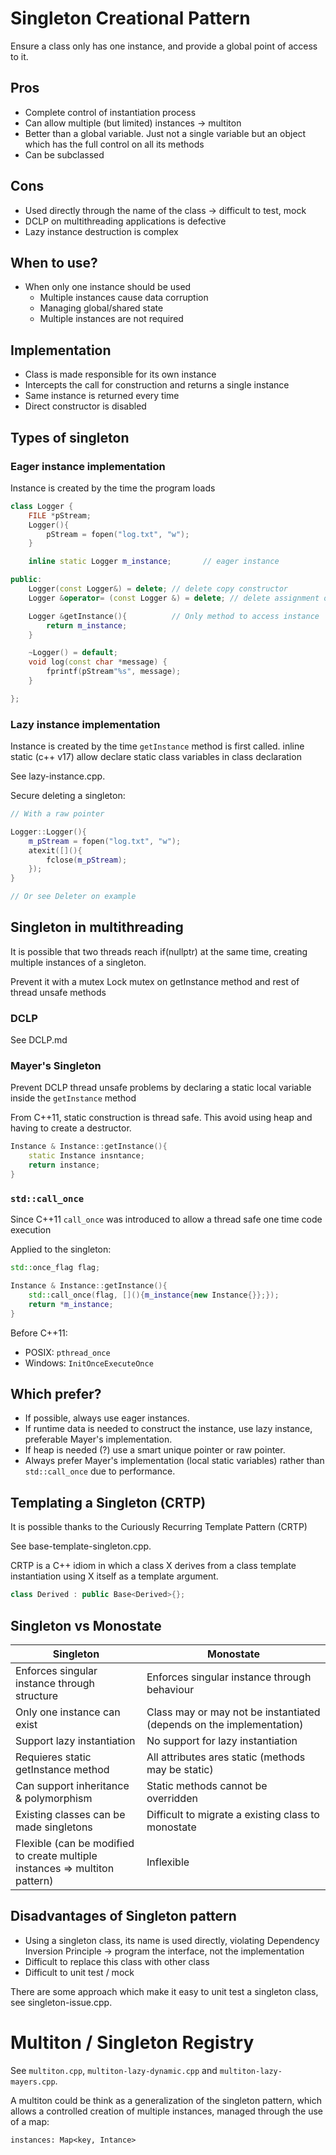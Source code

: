 # Singleton Creational Pattern

Ensure a class only has one instance, and provide a global point of access to it.

## Pros

- Complete control of instantiation process
- Can allow multiple (but limited) instances -> multiton
- Better than a global variable. Just not a single variable but an object which has the full control on all its methods
- Can be subclassed

## Cons

- Used directly through the name of the class -> difficult to test, mock
- DCLP on multithreading applications is defective
- Lazy instance destruction is complex

## When to use?

- When only one instance should be used
    - Multiple instances cause data corruption
    - Managing global/shared state
    - Multiple instances are not required

## Implementation

- Class is made responsible for its own instance
- Intercepts the call for construction and returns a single instance
- Same instance is returned every time
- Direct constructor is disabled

## Types of singleton

### Eager instance implementation

Instance is created by the time the program loads

```cpp
class Logger {
    FILE *pStream;
    Logger(){
        pStream = fopen("log.txt", "w");
    }

    inline static Logger m_instance;       // eager instance

public:
    Logger(const Logger&) = delete; // delete copy constructor
    Logger &operator= (const Logger &) = delete; // delete assignment operator

    Logger &getInstance(){          // Only method to access instance
        return m_instance;
    }

    ~Logger() = default;
    void log(const char *message) {
        fprintf(pStream"%s", message);
    }

};
```

### Lazy instance implementation

Instance is created by the time `getInstance` method is first called.
inline static (c++ v17) allow declare static class variables in class declaration

See lazy-instance.cpp.

Secure deleting a singleton:

```cpp
// With a raw pointer

Logger::Logger(){
    m_pStream = fopen("log.txt", "w");
    atexit([](){
        fclose(m_pStream);
    });
}

// Or see Deleter on example
```

## Singleton in multithreading

It is possible that two threads reach if(nullptr) at the same time, creating multiple instances of a singleton.

Prevent it with a mutex
Lock mutex on getInstance method and rest of thread unsafe methods

### DCLP

See DCLP.md

### Mayer's Singleton

Prevent DCLP thread unsafe problems by declaring a static local variable inside the `getInstance` method

From C++11, static construction is thread safe.
This avoid using heap and having to create a destructor.

```cpp
Instance & Instance::getInstance(){
    static Instance insntance;
    return instance;
}
```

### `std::call_once`

Since C++11 `call_once` was introduced to allow a thread safe one time code execution

Applied to the singleton:

```cpp
std::once_flag flag;

Instance & Instance::getInstance(){
    std::call_once(flag, [](){m_instance{new Instance{}};});
    return *m_instance;
}
```

Before C++11:

- POSIX: `pthread_once`
- Windows: `InitOnceExecuteOnce`

## Which prefer?

- If possible, always use eager instances.
- If runtime data is needed to construct the instance, use lazy instance, preferable Mayer's implementation.
- If heap is needed (?) use a smart unique pointer or raw pointer.
- Always prefer Mayer's implementation (local static variables) rather than `std::call_once` due to performance.

## Templating a Singleton (CRTP)

It is possible thanks to the Curiously Recurring Template Pattern (CRTP)

See base-template-singleton.cpp.

CRTP is a C++ idiom in which a class X derives from a class template instantiation using X itself as a template argument.

```cpp
class Derived : public Base<Derived>{};
```

## Singleton vs Monostate

| Singleton                                                                       | Monostate                                                            |
| ------------------------------------------------------------------------------- | -------------------------------------------------------------------- |
| Enforces singular instance through structure                                    | Enforces singular instance through behaviour                         |
| Only one instance can exist                                                     | Class may or may not be instantiated (depends on the implementation) |
| Support lazy instantiation                                                      | No support for lazy instantiation                                    |
| Requieres static getInstance method                                             | All attributes ares static (methods may be static)                   |
| Can support inheritance & polymorphism                                          | Static methods cannot be overridden                                  |
| Existing classes can be made singletons                                         | Difficult to migrate a existing class to monostate                   |
| Flexible (can be modified to create multiple<br> instances => multiton pattern) | Inflexible                                                           |


## Disadvantages of Singleton pattern

- Using a singleton class, its name is used directly, violating Dependency Inversion Principle -> program the interface, not the implementation
- Difficult to replace this class with other class
- Difficult to unit test / mock

There are some approach which make it easy to unit test a singleton class, see singleton-issue.cpp.


# Multiton / Singleton Registry

See `multiton.cpp`, `multiton-lazy-dynamic.cpp` and `multiton-lazy-mayers.cpp`.

A multiton could be think as a generalization of the singleton pattern, which
allows a controlled creation of multiple instances, managed through the use of
a map:

`instances: Map<key, Intance>`


